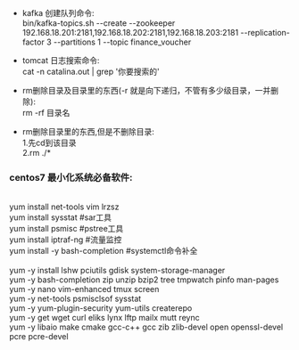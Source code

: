 - kafka 创建队列命令:<br>
bin/kafka-topics.sh --create --zookeeper 192.168.18.201:2181,192.168.18.202:2181,192.168.18.203:2181 --replication-factor 3 --partitions 1 --topic finance_voucher

- tomcat 日志搜索命令:<br>
cat -n catalina.out | grep '你要搜索的'

- rm删除目录及目录里的东西(-r 就是向下递归，不管有多少级目录，一并删除):<br>
rm -rf 目录名

- rm删除目录里的东西,但是不删除目录:<br>
1.先cd到该目录<br>
2.rm ./*<br>

### centos7 最小化系统必备软件:
<br>yum install net-tools vim lrzsz 
<br>yum install sysstat #sar工具
<br>yum install psmisc #pstree工具
<br>yum install iptraf-ng #流量监控
<br>yum install -y bash-completion #systemctl命令补全
<br>
<br>yum -y install lshw pciutils gdisk system-storage-manager
<br>yum -y bash-completion zip unzip bzip2 tree tmpwatch pinfo man-pages
<br>yum -y nano vim-enhanced tmux screen
<br>yum -y net-tools psmisclsof sysstat
<br>yum -y yum-plugin-security yum-utils createrepo
<br>yum -y get wget curl eliks lynx lftp mailx mutt reync 
<br>yum -y libaio make cmake gcc-c++ gcc zib zlib-devel open openssl-devel pcre pcre-devel

